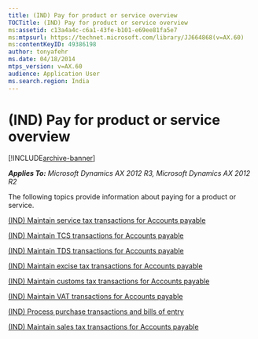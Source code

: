 ```yaml
---
title: (IND) Pay for product or service overview
TOCTitle: (IND) Pay for product or service overview
ms:assetid: c13a4a4c-c6a1-43fe-b101-e69ee81fa5e7
ms:mtpsurl: https://technet.microsoft.com/library/JJ664868(v=AX.60)
ms:contentKeyID: 49386198
author: tonyafehr
ms.date: 04/18/2014
mtps_version: v=AX.60
audience: Application User
ms.search.region: India
---
```


# (IND) Pay for product or service overview 


[!INCLUDE[archive-banner](includes/archive-banner.md)]


_**Applies To:** Microsoft Dynamics AX 2012 R3, Microsoft Dynamics AX 2012 R2_

The following topics provide information about paying for a product or service.

[(IND) Maintain service tax transactions for Accounts payable](ind-maintain-service-tax-transactions-for-accounts-payable.md)

[(IND) Maintain TCS transactions for Accounts payable](ind-maintain-tcs-transactions-for-accounts-payable.md)

[(IND) Maintain TDS transactions for Accounts payable](ind-maintain-tds-transactions-for-accounts-payable.md)

[(IND) Maintain excise tax transactions for Accounts payable](ind-maintain-excise-tax-transactions-for-accounts-payable.md)

[(IND) Maintain customs tax transactions for Accounts payable](ind-maintain-customs-tax-transactions-for-accounts-payable.md)

[(IND) Maintain VAT transactions for Accounts payable](ind-maintain-vat-transactions-for-accounts-payable.md)

[(IND) Process purchase transactions and bills of entry](ind-process-purchase-transactions-and-bills-of-entry.md)

[(IND) Maintain sales tax transactions for Accounts payable](ind-maintain-sales-tax-transactions-for-accounts-payable.md)

  


